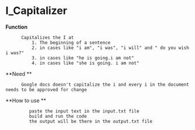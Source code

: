 # I_Capitalizer
**Function** 

          Capitalizes the I at
              1. The beginning of a sentence
              2. in cases like "i am", "i was", "i will" and " do you wish i was?"
              3. in cases like "he is going.i am not" 
              4. in cases like "she is going. i am not"
              
**Need **

          Google docs doesn't capitalize the i and every i in the document needs to be approved for change

**How to use **

             paste the input text in the input.txt file
             build and run the code
             the output will be there in the output.txt file
